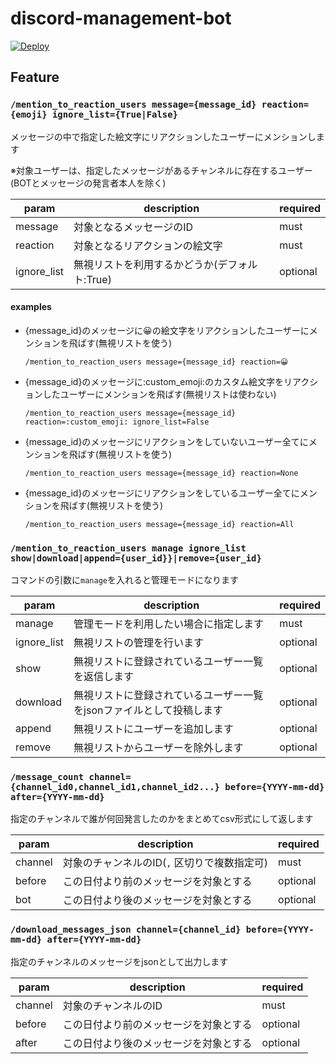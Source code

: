 # discord-management-bot

[![Deploy](https://www.herokucdn.com/deploy/button.svg)](https://heroku.com/deploy)

## Feature

### `/mention_to_reaction_users message={message_id} reaction={emoji} ignore_list={True|False}`

メッセージの中で指定した絵文字にリアクションしたユーザーにメンションします

※対象ユーザーは、指定したメッセージがあるチャンネルに存在するユーザー(BOTとメッセージの発言者本人を除く)

| param       | description                | required |
|-------------|----------------------------|----------|
| message     | 対象となるメッセージのID              | must     |
| reaction    | 対象となるリアクションの絵文字            | must     |
| ignore_list | 無視リストを利用するかどうか(デフォルト:True) | optional |

#### examples

- {message_id}のメッセージに😀の絵文字をリアクションしたユーザーにメンションを飛ばす(無視リストを使う)

    ```/mention_to_reaction_users message={message_id} reaction=😀```
- {message_id}のメッセージに:custom_emoji:のカスタム絵文字をリアクションしたユーザーにメンションを飛ばす(無視リストは使わない)

    ```/mention_to_reaction_users message={message_id} reaction=:custom_emoji: ignore_list=False```

- {message_id}のメッセージにリアクションをしていないユーザー全てにメンションを飛ばす(無視リストを使う)

    ```/mention_to_reaction_users message={message_id} reaction=None```

- {message_id}のメッセージにリアクションをしているユーザー全てにメンションを飛ばす(無視リストを使う)

    ```/mention_to_reaction_users message={message_id} reaction=All```

### `/mention_to_reaction_users manage ignore_list show|download|append={user_id}}|remove={user_id}`

コマンドの引数に`manage`を入れると管理モードになります

| param       | description                          | required |
|-------------|--------------------------------------|----------|
| manage      | 管理モードを利用したい場合に指定します                  | must     |
| ignore_list | 無視リストの管理を行います                        | optional |
| show        | 無視リストに登録されているユーザー一覧を返信します            | optional |
| download    | 無視リストに登録されているユーザー一覧をjsonファイルとして投稿します | optional |
| append      | 無視リストにユーザーを追加します                     | optional |
| remove      | 無視リストからユーザーを除外します                    | optional |


### `/message_count channel={channel_id0,channel_id1,channel_id2...} before={YYYY-mm-dd} after={YYYY-mm-dd}`

指定のチャンネルで誰が何回発言したのかをまとめてcsv形式にして返します

| param   | description                | required |
|---------|----------------------------|----------|
| channel | 対象のチャンネルのID(`,` 区切りで複数指定可) | must     |
| before  | この日付より前のメッセージを対象とする        | optional |
| bot     | この日付より後のメッセージを対象とする        | optional |

### `/download_messages_json channel={channel_id} before={YYYY-mm-dd} after={YYYY-mm-dd}`

指定のチャンネルのメッセージをjsonとして出力します

| param   | description         | required |
|---------|---------------------|----------|
| channel | 対象のチャンネルのID         | must     |
| before  | この日付より前のメッセージを対象とする | optional |
| after   | この日付より後のメッセージを対象とする | optional |
